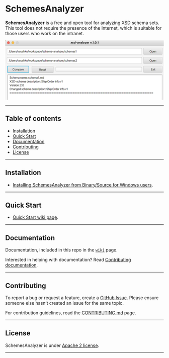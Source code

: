 <!--
Licensed to the Apache Software Foundation (ASF) under one or more
contributor license agreements.  See the NOTICE file distributed with
this work for additional information regarding copyright ownership.
The ASF licenses this file to You under the Apache License, Version 2.0
(the "License"); you may not use this file except in compliance with
the License.  You may obtain a copy of the License at

    http://www.apache.org/licenses/LICENSE-2.0

Unless required by applicable law or agreed to in writing, software
distributed under the License is distributed on an "AS IS" BASIS,
WITHOUT WARRANTIES OR CONDITIONS OF ANY KIND, either express or implied.
See the License for the specific language governing permissions and
limitations under the License.
-->

# SchemesAnalyzer

**SchemesAnalyzer** is a free and open tool for analyzing XSD schema sets. This tool does not require the presence of the Internet, which is suitable for those users who work on the intranet.

![Screenshot](https://github.com/vsushko/SchemesAnalyzer/blob/master/screenshots/img1.png)

----

## Table of contents
- [Installation](#installation)
- [Quick Start](#quick-start)
- [Documentation](#documentation)
- [Contributing](#contributing)
- [License](#license)
----

## Installation

*   [Installing SchemesAnalyzer from
    Binary/Source for Windows users](https://github.com/vsushko/SchemesAnalyzer/tree/master/Scripts).

----

## Quick Start

*   [Quick Start wiki page](https://github.com/vsushko/SchemesAnalyzer/wiki/Quick-Start).

----

## Documentation

Documentation, included in this repo in the [`wiki`](https://github.com/vsushko/SchemesAnalyzer/wiki) page.

Interested in helping with documentation? Read [Contributing documentation](https://github.com/vsushko/SchemesAnalyzer/blob/master/CONTRIBUTING.md).

----

## Contributing

To report a bug or request a feature, create a [GitHub Issue](https://github.com/vsushko/SchemesAnalyzer/issues). Please ensure someone else hasn’t created an issue for the same topic.

For contribution guidelines, read the [CONTRIBUTING.md](https://github.com/vsushko/SchemesAnalyzer/blob/master/CONTRIBUTING.md) page.

----

## License

SchemesAnalyzer is under [Apache 2 license](http://www.apache.org/licenses/LICENSE-2.0.html).

----
